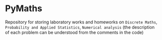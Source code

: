 # PyMaths
Repository for storing laboratory works and homeworks on `Discrete Maths`, `Probability and Applied Statistics`, `Numerical analysis` (the description of each problem can be understood from the comments in the code)
